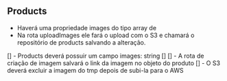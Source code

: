 ## Products

- Haverá uma propriedade images do tipo array de
- Na rota uploadImages ele fará o upload com o S3 e chamará o repositório de products salvando a alteração.

[] - Products deverá possuir um campo images: string []
[] - A rota de criação de imagem salvará o link da imagem no objeto do produto
[] - O S3 deverá excluir a imagem do tmp depois de subi-la para o AWS
